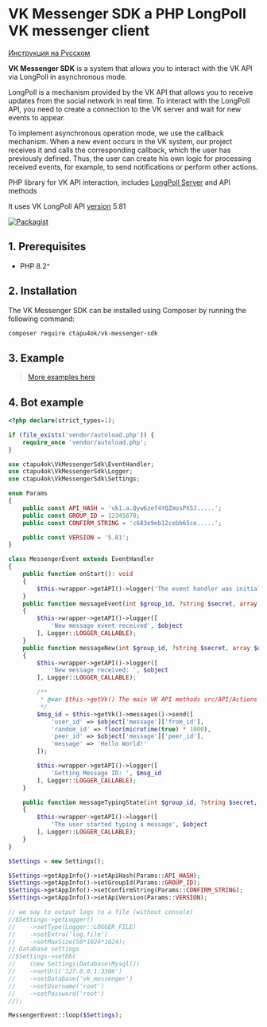 # VK Messenger SDK a PHP LongPoll VK messenger client

[Инструкция на Русском](https://github.com/ctapu4ok/vk-messenger-sdk/blob/master/README.md)

**VK Messenger SDK** is a system that allows you to interact with the VK API via LongPoll in asynchronous mode.

LongPoll is a mechanism provided by the VK API that allows you to receive updates from the social network in real time. To interact with the LongPoll API, you need to create a connection to the VK server and wait for new events to appear.

To implement asynchronous operation mode, we use the callback mechanism. When a new event occurs in the VK system, our project receives it and calls the corresponding callback, which the user has previously defined. Thus, the user can create his own logic for processing received events, for example, to send notifications or perform other actions.

PHP library for VK API interaction, includes [LongPoll Server](https://dev.vk.com/method/groups.getLongPollServer) and API methods

It uses VK LongPoll API [version](https://vk.com/dev/versions) 5.81


[![Packagist](https://img.shields.io/packagist/v/ctapu4ok/vk-messenger-sdk.svg)](https://packagist.org/packages/ctapu4ok/vk-messenger-sdk)

## 1. Prerequisites

* PHP 8.2^

## 2. Installation

The VK Messenger SDK can be installed using Composer by running the following command:

```sh
composer require ctapu4ok/vk-messenger-sdk
```

## 3. Example
>[More examples here](https://github.com/ctapu4ok/vk-messenger-sdk/tree/master/examples)
 
## 4. Bot example

```php
<?php declare(strict_types=1);

if (file_exists('vendor/autoload.php')) {
    require_once 'vendor/autoload.php';
}

use ctapu4ok\VkMessengerSdk\EventHandler;
use ctapu4ok\VkMessengerSdk\Logger;
use ctapu4ok\VkMessengerSdk\Settings;

enum Params
{
    public const API_HASH = 'vk1.a.Qyw6zef4YQZmosPX5J.....';
    public const GROUP_ID = 12345678;
    public const CONFIRM_STRING = 'c683e9eb12cebb65ce.....';

    public const VERSION = '5.81';
}

class MessengerEvent extends EventHandler
{
    public function onStart(): void
    {
        $this->wrapper->getAPI()->logger('The event handler was initialized');
    }
    public function messageEvent(int $group_id, ?string $secret, array $object): void
    {
        $this->wrapper->getAPI()->logger([
            'New message event received', $object
        ], Logger::LOGGER_CALLABLE);
    }
    public function messageNew(int $group_id, ?string $secret, array $object): void
    {
        $this->wrapper->getAPI()->logger([
            'New message received: ', $object
        ], Logger::LOGGER_CALLABLE);

        /**
         * @var $this->getVk() The main VK API methods src/API/Actions
         */
        $msg_id = $this->getVk()->messages()->send([
            'user_id' => $object['message']['from_id'],
            'random_id' => floor(microtime(true) * 1000),
            'peer_id' => $object['message']['peer_id'],
            'message' => 'Hello World!'
        ]);

        $this->wrapper->getAPI()->logger([
            'Getting Message ID: ', $msg_id
        ], Logger::LOGGER_CALLABLE);
    }

    public function messageTypingState(int $group_id, ?string $secret, array $object): void
    {
        $this->wrapper->getAPI()->logger([
            'The user started typing a message', $object
        ], Logger::LOGGER_CALLABLE);
    }
}

$Settings = new Settings();

$Settings->getAppInfo()->setApiHash(Params::API_HASH);
$Settings->getAppInfo()->setGroupId(Params::GROUP_ID);
$Settings->getAppInfo()->setConfirmString(Params::CONFIRM_STRING);
$Settings->getAppInfo()->setApiVersion(Params::VERSION);

// we say to output logs to a file (without console)
//$Settings->getLogger()
//    ->setType(Logger::LOGGER_FILE)
//    ->setExtra('log.file')
//    ->setMaxSize(50*1024*1024);
// Database settings
//$Settings->setDb(
//    (new Settings\Database\Mysql())
//    ->setUri('127.0.0.1:3306')
//    ->setDatabase('vk_messenger')
//    ->setUsername('root')
//    ->setPassword('root')
//);

MessengerEvent::loop($Settings);

```
